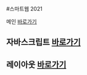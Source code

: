 
#스마트웹 2021

메인 <a href="https://seungyeon0716.github.io/dothome21/"> 바로가기</a>

## 자바스크립트 <a href="http://seungyeon0716.github.io/dothome21/javascript/javascript100.html">바로가기</a>
## 레이아웃 <a href=" https://seungyeon0716.github.io/dothome21/layout/index.html">바로가기</a>
